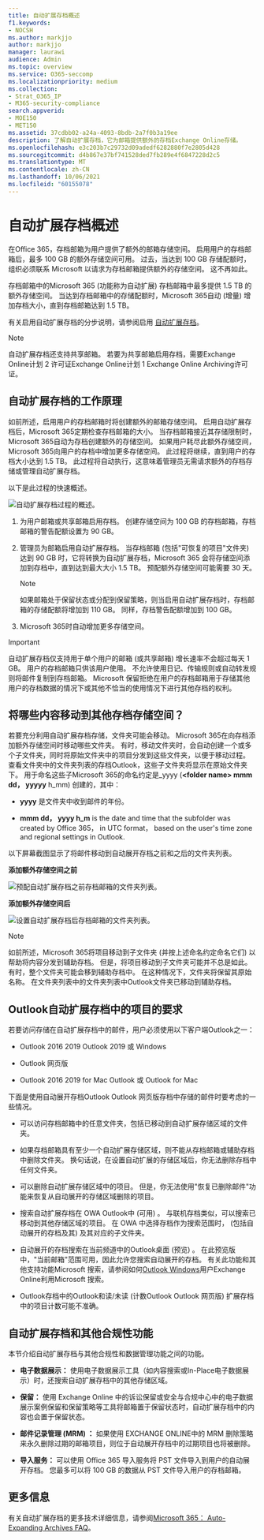 ```yaml
---
title: 自动扩展存档概述
f1.keywords:
- NOCSH
ms.author: markjjo
author: markjjo
manager: laurawi
audience: Admin
ms.topic: overview
ms.service: O365-seccomp
ms.localizationpriority: medium
ms.collection:
- Strat_O365_IP
- M365-security-compliance
search.appverid:
- MOE150
- MET150
ms.assetid: 37cdbb02-a24a-4093-8bdb-2a7f0b3a19ee
description: 了解自动扩展存档，它为邮箱提供额外的存档Exchange Online存储。
ms.openlocfilehash: e3c203b7c29732d09adedf6282880f7e2805d428
ms.sourcegitcommit: d4b867e37bf741528ded7fb289e4f6847228d2c5
ms.translationtype: MT
ms.contentlocale: zh-CN
ms.lasthandoff: 10/06/2021
ms.locfileid: "60155078"
---
```

# <a name="overview-of-auto-expanding-archiving"></a>自动扩展存档概述

在Office 365，存档邮箱为用户提供了额外的邮箱存储空间。 启用用户的存档邮箱后，最多 100 GB 的额外存储空间可用。 过去，当达到 100 GB 存储配额时，组织必须联系 Microsoft 以请求为存档邮箱提供额外的存储空间。 这不再如此。

存档邮箱中的Microsoft 365 (功能称为自动扩展) 存档邮箱中最多提供 1.5 TB 的额外存储空间。 当达到存档邮箱中的存储配额时，Microsoft 365自动 (增量) 增加存档大小，直到存档邮箱达到 1.5 TB。

有关启用自动扩展存档的分步说明，请参阅启用 [自动扩展存档](enable-autoexpanding-archiving.md)。

> [!NOTE]
> 自动扩展存档还支持共享邮箱。 若要为共享邮箱启用存档，需要Exchange Online计划 2 许可证Exchange Online计划 1 Exchange Online Archiving许可证。

## <a name="how-auto-expanding-archiving-works"></a>自动扩展存档的工作原理

如前所述，启用用户的存档邮箱时将创建额外的邮箱存储空间。 启用自动扩展存档后，Microsoft 365定期检查存档邮箱的大小。 当存档邮箱接近其存储限制时，Microsoft 365自动为存档创建额外的存储空间。 如果用户耗尽此额外存储空间，Microsoft 365向用户的存档中增加更多存储空间。 此过程将继续，直到用户的存档大小达到 1.5 TB。 此过程将自动执行，这意味着管理员无需请求额外的存档存储或管理自动扩展存档。

以下是此过程的快速概述。

![自动扩展存档过程的概述。](../media/74355385-d990-44fe-8a87-6c3639d1f63f.png)

1. 为用户邮箱或共享邮箱启用存档。 创建存储空间为 100 GB 的存档邮箱，存档邮箱的警告配额设置为 90 GB。

2. 管理员为邮箱启用自动扩展存档。 当存档邮箱 (包括"可恢复的项目"文件夹) 达到 90 GB 时，它将转换为自动扩展存档，Microsoft 365 会将存储空间添加到存档中，直到达到最大大小 1.5 TB。 预配额外存储空间可能需要 30 天。

   > [!NOTE]
   > 如果邮箱处于保留状态或分配到保留策略，则当启用自动扩展存档时，存档邮箱的存储配额将增加到 110 GB。 同样，存档警告配额增加到 100 GB。

3. Microsoft 365时自动增加更多存储空间。

> [!IMPORTANT]
> 自动扩展存档仅支持用于单个用户的邮箱 (或共享邮箱) 增长速率不会超过每天 1 GB。 用户的存档邮箱只供该用户使用。 不允许使用日记、传输规则或自动转发规则将邮件复制到存档邮箱。 Microsoft 保留拒绝在用户的存档邮箱用于存储其他用户的存档数据的情况下或其他不恰当的使用情况下进行其他存档的权利。

## <a name="what-gets-moved-to-the-additional-archive-storage-space"></a>将哪些内容移动到其他存档存储空间？

若要充分利用自动扩展存档存储，文件夹可能会移动。 Microsoft 365在向存档添加额外存储空间时移动哪些文件夹。 有时，移动文件夹时，会自动创建一个或多个子文件夹，同时将原始文件夹中的项目分发到这些文件夹，以便于移动过程。 查看文件夹中的文件夹列表的存档Outlook，这些子文件夹将显示在原始文件夹下。 用于命名这些子Microsoft 365的命名约定是_yyyy (**\<folder name\> mmm dd， yyyyy** h_mm) 创建的，其中：

- **yyyy** 是文件夹中收到邮件的年份。

- **mmm dd， yyyy h_m** is the date and time that the subfolder was created by Office 365， in UTC format， based on the user's time zone and regional settings in Outlook.

以下屏幕截图显示了将邮件移动到自动展开存档之前和之后的文件夹列表。

 **添加额外存储空间之前**

![预配自动扩展存档之前存档邮箱的文件夹列表。](../media/5d6d6420-e562-4912-aaab-1c111762b3f6.png)

 **添加额外存储空间后**

![设置自动扩展存档后存档邮箱的文件夹列表。](../media/c03c5f51-23fa-4fc2-b887-7e7e5cce30da.png)

> [!NOTE]
> 如前所述，Microsoft 365将项目移动到子文件夹 (并按上述命名约定命名它们) 以帮助将内容分发到辅助存档。 但是，将项目移动到子文件夹可能并不总是如此。 有时，整个文件夹可能会移到辅助存档中。 在这种情况下，文件夹将保留其原始名称。  在文件夹列表中的文件夹列表中Outlook文件夹已移动到辅助存档。

## <a name="outlook-requirements-for-accessing-items-in-an-auto-expanded-archive"></a>Outlook自动扩展存档中的项目的要求

若要访问存储在自动扩展存档中的邮件，用户必须使用以下客户端Outlook之一：

- Outlook 2016 2019 Outlook 2019 或 Windows

- Outlook 网页版

- Outlook 2016 2019 for Mac Outlook 或 Outlook for Mac

下面是使用自动展开存档Outlook Outlook 网页版存档中存储的邮件时要考虑的一些情况。

- 可以访问存档邮箱中的任意文件夹，包括已移动到自动扩展存储区域的文件夹。

- 如果存档邮箱具有至少一个自动扩展存储区域，则不能从存档邮箱或辅助存档中删除文件夹。 换句话说，在设置自动扩展的存储区域后，你无法删除存档中任何文件夹。

- 可以删除自动扩展存储区域中的项目。 但是，你无法使用"恢复已删除邮件"功能来恢复从自动展开的存储区域删除的项目。

- 搜索自动扩展存档在 OWA Outlook中 (可用) 。 与联机存档类似，可以搜索已移动到其他存储区域的项目。 在 OWA 中选择存档作为搜索范围时， (包括自动展开的存档及其) 及其对应的子文件夹。

- 自动展开的存档搜索在当前频道中的Outlook桌面 (预览) 。 在此预览版中，"当前邮箱"范围可用，因此允许您搜索自动展开的存档。 有关此功能和其他支持功能Microsoft 搜索，请参阅如何[Outlook Windows](https://techcommunity.microsoft.com/t5/outlook-global-customer-service/how-outlook-for-windows-connected-to-exchange-online-utilizes/ba-p/1715045)用户Exchange Online利用Microsoft 搜索。 

- Outlook存档中的Outlook和读/未读 (计数Outlook Outlook 网页版) 扩展存档中的项目计数可能不准确。

## <a name="auto-expanding-archiving-and-other-compliance-features"></a>自动扩展存档和其他合规性功能

本节介绍自动扩展存档与其他合规性和数据管理功能之间的功能。

- **电子数据展示：** 使用电子数据展示工具（如内容搜索或In-Place电子数据展示）时，还搜索自动扩展存档中的其他存储区域。

- **保留：** 使用 Exchange Online 中的诉讼保留或安全与合规中心中的电子数据展示案例保留和保留策略等工具将邮箱置于保留状态时，自动扩展存档中的内容也会置于保留状态。

- **邮件记录管理 (MRM) ：** 如果使用 EXCHANGE ONLINE中的 MRM 删除策略来永久删除过期的邮箱项目，则位于自动展开存档中的过期项目也将被删除。

- **导入服务：** 可以使用 Office 365 导入服务将 PST 文件导入到用户的自动展开存档。 您最多可以将 100 GB 的数据从 PST 文件导入用户的存档邮箱。

## <a name="more-information"></a>更多信息

有关自动扩展存档的更多技术详细信息，请参阅[Microsoft 365： Auto-Expanding Archives FAQ](https://techcommunity.microsoft.com/t5/exchange-team-blog/office-365-auto-expanding-archives-faq/ba-p/607784)。
